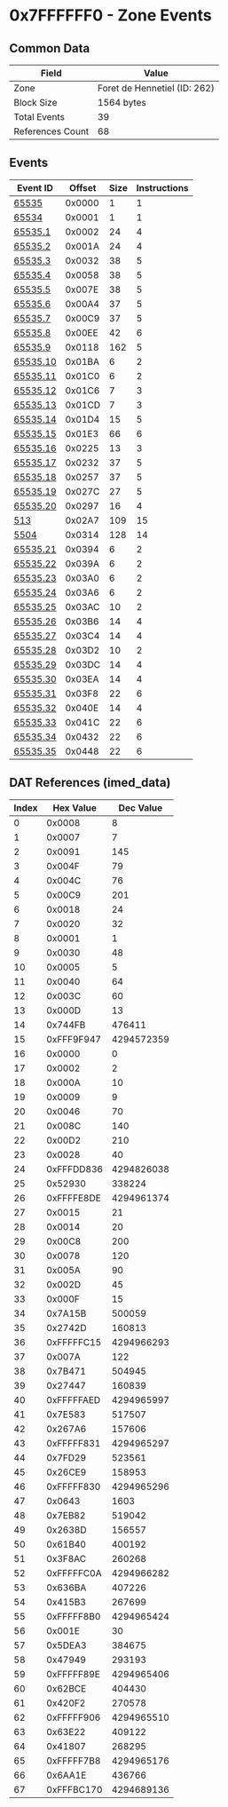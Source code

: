 # 0x7FFFFFF0 - Zone Events

## Common Data

| Field            | Value                        |
|------------------|------------------------------|
| Zone             | Foret de Hennetiel (ID: 262) |
| Block Size       | 1564 bytes                   |
| Total Events     | 39                           |
| References Count | 68                           |

## Events

| Event ID                  | Offset   |   Size |   Instructions |
|---------------------------|----------|--------|----------------|
| [65535](./65535.md)       | 0x0000   |      1 |              1 |
| [65534](./65534.md)       | 0x0001   |      1 |              1 |
| [65535.1](./65535.1.md)   | 0x0002   |     24 |              4 |
| [65535.2](./65535.2.md)   | 0x001A   |     24 |              4 |
| [65535.3](./65535.3.md)   | 0x0032   |     38 |              5 |
| [65535.4](./65535.4.md)   | 0x0058   |     38 |              5 |
| [65535.5](./65535.5.md)   | 0x007E   |     38 |              5 |
| [65535.6](./65535.6.md)   | 0x00A4   |     37 |              5 |
| [65535.7](./65535.7.md)   | 0x00C9   |     37 |              5 |
| [65535.8](./65535.8.md)   | 0x00EE   |     42 |              6 |
| [65535.9](./65535.9.md)   | 0x0118   |    162 |              5 |
| [65535.10](./65535.10.md) | 0x01BA   |      6 |              2 |
| [65535.11](./65535.11.md) | 0x01C0   |      6 |              2 |
| [65535.12](./65535.12.md) | 0x01C6   |      7 |              3 |
| [65535.13](./65535.13.md) | 0x01CD   |      7 |              3 |
| [65535.14](./65535.14.md) | 0x01D4   |     15 |              5 |
| [65535.15](./65535.15.md) | 0x01E3   |     66 |              6 |
| [65535.16](./65535.16.md) | 0x0225   |     13 |              3 |
| [65535.17](./65535.17.md) | 0x0232   |     37 |              5 |
| [65535.18](./65535.18.md) | 0x0257   |     37 |              5 |
| [65535.19](./65535.19.md) | 0x027C   |     27 |              5 |
| [65535.20](./65535.20.md) | 0x0297   |     16 |              4 |
| [513](./513.md)           | 0x02A7   |    109 |             15 |
| [5504](./5504.md)         | 0x0314   |    128 |             14 |
| [65535.21](./65535.21.md) | 0x0394   |      6 |              2 |
| [65535.22](./65535.22.md) | 0x039A   |      6 |              2 |
| [65535.23](./65535.23.md) | 0x03A0   |      6 |              2 |
| [65535.24](./65535.24.md) | 0x03A6   |      6 |              2 |
| [65535.25](./65535.25.md) | 0x03AC   |     10 |              2 |
| [65535.26](./65535.26.md) | 0x03B6   |     14 |              4 |
| [65535.27](./65535.27.md) | 0x03C4   |     14 |              4 |
| [65535.28](./65535.28.md) | 0x03D2   |     10 |              2 |
| [65535.29](./65535.29.md) | 0x03DC   |     14 |              4 |
| [65535.30](./65535.30.md) | 0x03EA   |     14 |              4 |
| [65535.31](./65535.31.md) | 0x03F8   |     22 |              6 |
| [65535.32](./65535.32.md) | 0x040E   |     14 |              4 |
| [65535.33](./65535.33.md) | 0x041C   |     22 |              6 |
| [65535.34](./65535.34.md) | 0x0432   |     22 |              6 |
| [65535.35](./65535.35.md) | 0x0448   |     22 |              6 |

## DAT References (imed_data)

|   Index | Hex Value   |   Dec Value |
|---------|-------------|-------------|
|       0 | 0x0008      |           8 |
|       1 | 0x0007      |           7 |
|       2 | 0x0091      |         145 |
|       3 | 0x004F      |          79 |
|       4 | 0x004C      |          76 |
|       5 | 0x00C9      |         201 |
|       6 | 0x0018      |          24 |
|       7 | 0x0020      |          32 |
|       8 | 0x0001      |           1 |
|       9 | 0x0030      |          48 |
|      10 | 0x0005      |           5 |
|      11 | 0x0040      |          64 |
|      12 | 0x003C      |          60 |
|      13 | 0x000D      |          13 |
|      14 | 0x744FB     |      476411 |
|      15 | 0xFFF9F947  |  4294572359 |
|      16 | 0x0000      |           0 |
|      17 | 0x0002      |           2 |
|      18 | 0x000A      |          10 |
|      19 | 0x0009      |           9 |
|      20 | 0x0046      |          70 |
|      21 | 0x008C      |         140 |
|      22 | 0x00D2      |         210 |
|      23 | 0x0028      |          40 |
|      24 | 0xFFFDD836  |  4294826038 |
|      25 | 0x52930     |      338224 |
|      26 | 0xFFFFE8DE  |  4294961374 |
|      27 | 0x0015      |          21 |
|      28 | 0x0014      |          20 |
|      29 | 0x00C8      |         200 |
|      30 | 0x0078      |         120 |
|      31 | 0x005A      |          90 |
|      32 | 0x002D      |          45 |
|      33 | 0x000F      |          15 |
|      34 | 0x7A15B     |      500059 |
|      35 | 0x2742D     |      160813 |
|      36 | 0xFFFFFC15  |  4294966293 |
|      37 | 0x007A      |         122 |
|      38 | 0x7B471     |      504945 |
|      39 | 0x27447     |      160839 |
|      40 | 0xFFFFFAED  |  4294965997 |
|      41 | 0x7E583     |      517507 |
|      42 | 0x267A6     |      157606 |
|      43 | 0xFFFFF831  |  4294965297 |
|      44 | 0x7FD29     |      523561 |
|      45 | 0x26CE9     |      158953 |
|      46 | 0xFFFFF830  |  4294965296 |
|      47 | 0x0643      |        1603 |
|      48 | 0x7EB82     |      519042 |
|      49 | 0x2638D     |      156557 |
|      50 | 0x61B40     |      400192 |
|      51 | 0x3F8AC     |      260268 |
|      52 | 0xFFFFFC0A  |  4294966282 |
|      53 | 0x636BA     |      407226 |
|      54 | 0x415B3     |      267699 |
|      55 | 0xFFFFF8B0  |  4294965424 |
|      56 | 0x001E      |          30 |
|      57 | 0x5DEA3     |      384675 |
|      58 | 0x47949     |      293193 |
|      59 | 0xFFFFF89E  |  4294965406 |
|      60 | 0x62BCE     |      404430 |
|      61 | 0x420F2     |      270578 |
|      62 | 0xFFFFF906  |  4294965510 |
|      63 | 0x63E22     |      409122 |
|      64 | 0x41807     |      268295 |
|      65 | 0xFFFFF7B8  |  4294965176 |
|      66 | 0x6AA1E     |      436766 |
|      67 | 0xFFFBC170  |  4294689136 |
